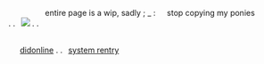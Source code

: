 
⠀⠀⠀⠀⠀⠀⠀⠀⠀⠀⠀ entire page is a wip, sadly ; _ :⠀⠀stop copying my ponies ⠀⠀⠀⠀⠀. .⠀![](https://i.imgur.com/CweKHGA.png) .   .

⠀⠀⠀⠀⠀⠀⠀⠀⠀⠀⠀⠀⠀
⠀⠀⠀⠀⠀⠀⠀⠀⠀⠀⠀⠀⠀⠀⠀⠀⠀⠀⠀⠀⠀⠀⠀⠀⠀⠀⠀⠀⠀⠀ ⠀⠀⠀⠀⠀⠀⠀[didonline](https://rentry.co/didonline)  . .⠀[system rentry](https://rentry.co/hellgaze)
